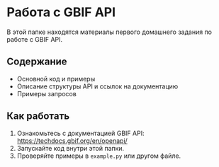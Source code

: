 # Работа с GBIF API

В этой папке находятся материалы первого домашнего задания по работе с GBIF API.

## Содержание

- Основной код и примеры
- Описание структуры API и ссылок на документацию
- Примеры запросов

## Как работать

1. Ознакомьтесь с документацией GBIF API: https://techdocs.gbif.org/en/openapi/
2. Запускайте код внутри этой папки.
3. Проверяйте примеры в `example.py` или другом файле.
